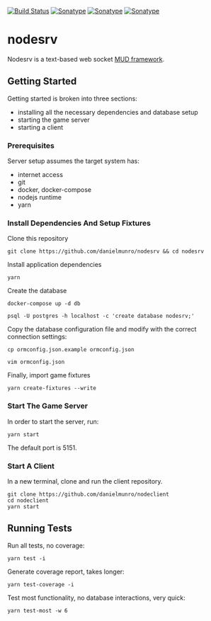 [![Build Status](https://travis-ci.org/danielmunro/nodesrv.svg?branch=master)](https://travis-ci.org/danielmunro/nodesrv) [![Sonatype](https://sonarcloud.io/api/project_badges/measure?project=nodesrv&metric=coverage)](https://sonarcloud.io/dashboard?id=nodesrv) [![Sonatype](https://sonarcloud.io/api/project_badges/measure?project=nodesrv&metric=sqale_rating)](https://sonarcloud.io/dashboard?id=nodesrv)  [![Sonatype](https://sonarcloud.io/api/project_badges/measure?project=nodesrv&metric=security_rating)](https://sonarcloud.io/dashboard?id=nodesrv)

# nodesrv
Nodesrv is a text-based web socket [MUD framework](https://en.wikipedia.org/wiki/MUD).

## Getting Started

Getting started is broken into three sections:
  * installing all the necessary dependencies and database setup
  * starting the game server
  * starting a client

### Prerequisites

Server setup assumes the target system has:
  * internet access
  * git
  * docker, docker-compose
  * nodejs runtime
  * yarn

### Install Dependencies And Setup Fixtures

Clone this repository

```
git clone https://github.com/danielmunro/nodesrv && cd nodesrv
```

Install application dependencies

```
yarn
```

Create the database

```
docker-compose up -d db

psql -U postgres -h localhost -c 'create database nodesrv;'
```

Copy the database configuration file and modify with the correct connection settings:

```
cp ormconfig.json.example ormconfig.json

vim ormconfig.json
```

Finally, import game fixtures

```
yarn create-fixtures --write
```

### Start The Game Server

In order to start the server, run:

```
yarn start
```

The default port is 5151.

### Start A Client

In a new terminal, clone and run the client repository.

```
git clone https://github.com/danielmunro/nodeclient
cd nodeclient
yarn start
```

## Running Tests

Run all tests, no coverage:

```
yarn test -i
```

Generate coverage report, takes longer:

```
yarn test-coverage -i
```

Test most functionality, no database interactions, very quick:

```
yarn test-most -w 6
```
